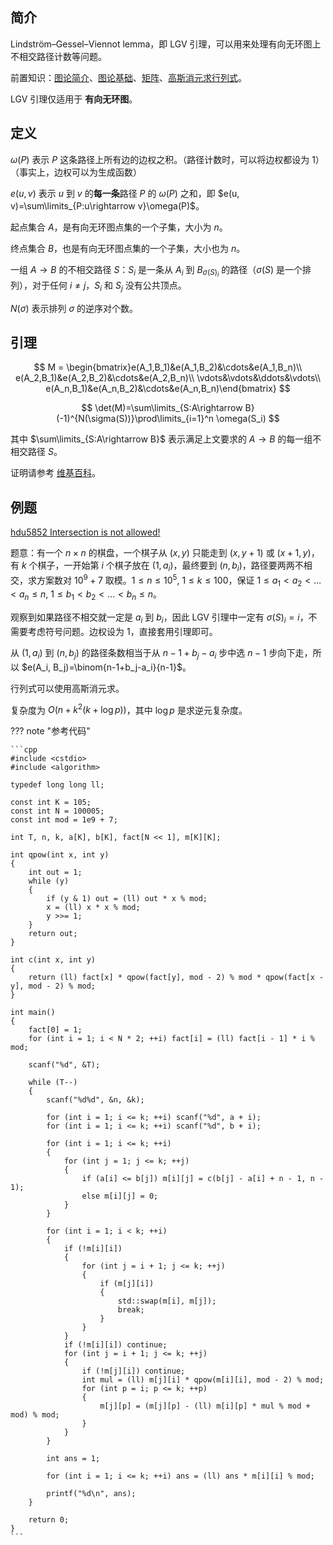 ## 简介

Lindström–Gessel–Viennot lemma，即 LGV 引理，可以用来处理有向无环图上不相交路径计数等问题。

前置知识：[图论简介](./index.md)、[图论基础](./basic.md)、[矩阵](../math/matrix.md)、[高斯消元求行列式](../math/gauss.md)。

LGV 引理仅适用于 **有向无环图**。

## 定义

$\omega(P)$ 表示 $P$ 这条路径上所有边的边权之积。（路径计数时，可以将边权都设为 $1$）（事实上，边权可以为生成函数）

$e(u, v)$ 表示 $u$ 到 $v$ 的**每一条**路径 $P$ 的 $\omega(P)$ 之和，即 $e(u, v)=\sum\limits_{P:u\rightarrow v}\omega(P)$。

起点集合 $A$，是有向无环图点集的一个子集，大小为 $n$。

终点集合 $B$，也是有向无环图点集的一个子集，大小也为 $n$。

一组 $A\rightarrow B$ 的不相交路径 $S$：$S_i$ 是一条从 $A_i$ 到 $B_{\sigma(S)_i}$ 的路径（$\sigma(S)$ 是一个排列），对于任何 $i\ne j$，$S_i$ 和 $S_j$ 没有公共顶点。

$N(\sigma)$ 表示排列 $\sigma$ 的逆序对个数。

## 引理

$$
M = \begin{bmatrix}e(A_1,B_1)&e(A_1,B_2)&\cdots&e(A_1,B_n)\\
e(A_2,B_1)&e(A_2,B_2)&\cdots&e(A_2,B_n)\\
\vdots&\vdots&\ddots&\vdots\\
e(A_n,B_1)&e(A_n,B_2)&\cdots&e(A_n,B_n)\end{bmatrix}
$$

$$
\det(M)=\sum\limits_{S:A\rightarrow B}(-1)^{N(\sigma(S))}\prod\limits_{i=1}^n \omega(S_i)
$$

其中 $\sum\limits_{S:A\rightarrow B}$ 表示满足上文要求的 $A\rightarrow B$ 的每一组不相交路径 $S$。

证明请参考 [维基百科](https://en.wikipedia.org/wiki/Lindström–Gessel–Viennot_lemma)。

## 例题

[hdu5852 Intersection is not allowed!](http://acm.hdu.edu.cn/showproblem.php?pid=5852)

题意：有一个 $n\times n$ 的棋盘，一个棋子从 $(x, y)$ 只能走到 $(x, y+1)$ 或 $(x + 1, y)$，有 $k$ 个棋子，一开始第 $i$ 个棋子放在 $(1, a_i)$，最终要到 $(n, b_i)$，路径要两两不相交，求方案数对 $10^9+7$ 取模。$1\le n\le 10^5$, $1\le k\le 100$，保证 $1\le a_1<a_2<\dots<a_n\le n$, $1\le b_1<b_2<\dots<b_n\le n$。

观察到如果路径不相交就一定是 $a_i$ 到 $b_i$，因此 LGV 引理中一定有 $\sigma(S)_i=i$，不需要考虑符号问题。边权设为 $1$，直接套用引理即可。

从 $(1, a_i)$ 到 $(n, b_j)$ 的路径条数相当于从 $n-1+b_j-a_i$ 步中选 $n-1$ 步向下走，所以 $e(A_i, B_j)=\binom{n-1+b_j-a_i}{n-1}$。

行列式可以使用高斯消元求。

复杂度为 $O(n+k^2(k + \log p))$，其中 $\log p$ 是求逆元复杂度。

??? note "参考代码"

	```cpp
	#include <cstdio>
	#include <algorithm>
	
	typedef long long ll;
	
	const int K = 105;
	const int N = 100005;
	const int mod = 1e9 + 7;
	
	int T, n, k, a[K], b[K], fact[N << 1], m[K][K];
	
	int qpow(int x, int y)
	{
		int out = 1;
		while (y)
		{
			if (y & 1) out = (ll) out * x % mod;
			x = (ll) x * x % mod;
			y >>= 1; 
		}
		return out;
	}
	
	int c(int x, int y)
	{
		return (ll) fact[x] * qpow(fact[y], mod - 2) % mod * qpow(fact[x - y], mod - 2) % mod;
	}
	
	int main()
	{
		fact[0] = 1;
		for (int i = 1; i < N * 2; ++i) fact[i] = (ll) fact[i - 1] * i % mod;
		
		scanf("%d", &T);
		
		while (T--)
		{
			scanf("%d%d", &n, &k);
			
			for (int i = 1; i <= k; ++i) scanf("%d", a + i);
			for (int i = 1; i <= k; ++i) scanf("%d", b + i);
			
			for (int i = 1; i <= k; ++i)
			{
				for (int j = 1; j <= k; ++j)
				{
					if (a[i] <= b[j]) m[i][j] = c(b[j] - a[i] + n - 1, n - 1);
					else m[i][j] = 0;
				}
			}
			
			for (int i = 1; i < k; ++i)
			{
				if (!m[i][i])
				{
					for (int j = i + 1; j <= k; ++j)
					{
						if (m[j][i])
						{
							std::swap(m[i], m[j]);
							break;
						}
					}
				}
				if (!m[i][i]) continue;
				for (int j = i + 1; j <= k; ++j)
				{
					if (!m[j][i]) continue;
					int mul = (ll) m[j][i] * qpow(m[i][i], mod - 2) % mod; 
					for (int p = i; p <= k; ++p)
					{
						m[j][p] = (m[j][p] - (ll) m[i][p] * mul % mod + mod) % mod;
					}
				}
			}
			
			int ans = 1;
			
			for (int i = 1; i <= k; ++i) ans = (ll) ans * m[i][i] % mod;
			
			printf("%d\n", ans);
		}
		
		return 0;
	}
	```